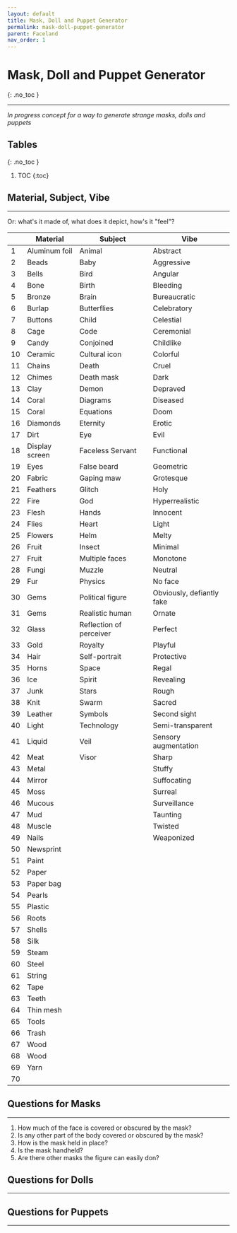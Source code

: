 ```yaml
---
layout: default
title: Mask, Doll and Puppet Generator
permalink: mask-doll-puppet-generator
parent: Faceland
nav_order: 1
---
```


# Mask, Doll and Puppet Generator

{: .no_toc }

---

*In progress concept for a way to generate strange masks, dolls and puppets*

## Tables
{: .no_toc }
1. TOC
{:toc}

## Material, Subject, Vibe
---
Or: what's it made of, what does it depict, how's it "feel"?

|    | Material       | Subject                 | Vibe                      |
| -- | -------------- | ----------------------- | ------------------------- |
| 1  | Aluminum foil  | Animal                  | Abstract                  |
| 2  | Beads          | Baby                    | Aggressive                |
| 3  | Bells          | Bird                    | Angular                   |
| 4  | Bone           | Birth                   | Bleeding                  |
| 5  | Bronze         | Brain                   | Bureaucratic              |
| 6  | Burlap         | Butterflies             | Celebratory               |
| 7  | Buttons        | Child                   | Celestial                 |
| 8  | Cage           | Code                    | Ceremonial                |
| 9  | Candy          | Conjoined               | Childlike                 |
| 10 | Ceramic        | Cultural icon           | Colorful                  |
| 11 | Chains         | Death                   | Cruel                     |
| 12 | Chimes         | Death mask              | Dark                      |
| 13 | Clay           | Demon                   | Depraved                  |
| 14 | Coral          | Diagrams                | Diseased                  |
| 15 | Coral          | Equations               | Doom                      |
| 16 | Diamonds       | Eternity                | Erotic                    |
| 17 | Dirt           | Eye                     | Evil                      |
| 18 | Display screen | Faceless Servant        | Functional                |
| 19 | Eyes           | False beard             | Geometric                 |
| 20 | Fabric         | Gaping maw              | Grotesque                 |
| 21 | Feathers       | Glitch                  | Holy                      |
| 22 | Fire           | God                     | Hyperrealistic            |
| 23 | Flesh          | Hands                   | Innocent                  |
| 24 | Flies          | Heart                   | Light                     |
| 25 | Flowers        | Helm                    | Melty                     |
| 26 | Fruit          | Insect                  | Minimal                   |
| 27 | Fruit          | Multiple faces          | Monotone                  |
| 28 | Fungi          | Muzzle                  | Neutral                   |
| 29 | Fur            | Physics                 | No face                   |
| 30 | Gems           | Political figure        | Obviously, defiantly fake |
| 31 | Gems           | Realistic human         | Ornate                    |
| 32 | Glass          | Reflection of perceiver | Perfect                   |
| 33 | Gold           | Royalty                 | Playful                   |
| 34 | Hair           | Self-portrait           | Protective                |
| 35 | Horns          | Space                   | Regal                     |
| 36 | Ice            | Spirit                  | Revealing                 |
| 37 | Junk           | Stars                   | Rough                     |
| 38 | Knit           | Swarm                   | Sacred                    |
| 39 | Leather        | Symbols                 | Second sight              |
| 40 | Light          | Technology              | Semi-transparent          |
| 41 | Liquid         | Veil                    | Sensory augmentation      |
| 42 | Meat           | Visor                   | Sharp                     |
| 43 | Metal          |                         | Stuffy                    |
| 44 | Mirror         |                         | Suffocating               |
| 45 | Moss           |                         | Surreal                   |
| 46 | Mucous         |                         | Surveillance              |
| 47 | Mud            |                         | Taunting                  |
| 48 | Muscle         |                         | Twisted                   |
| 49 | Nails          |                         | Weaponized                |
| 50 | Newsprint      |                         |                           |
| 51 | Paint          |                         |                           |
| 52 | Paper          |                         |                           |
| 53 | Paper bag      |                         |                           |
| 54 | Pearls         |                         |                           |
| 55 | Plastic        |                         |                           |
| 56 | Roots          |                         |                           |
| 57 | Shells         |                         |                           |
| 58 | Silk           |                         |                           |
| 59 | Steam          |                         |                           |
| 60 | Steel          |                         |                           |
| 61 | String         |                         |                           |
| 62 | Tape           |                         |                           |
| 63 | Teeth          |                         |                           |
| 64 | Thin mesh      |                         |                           |
| 65 | Tools          |                         |                           |
| 66 | Trash          |                         |                           |
| 67 | Wood           |                         |                           |
| 68 | Wood           |                         |                           |
| 69 | Yarn           |                         |                           |
| 70 |                |                         |

## Questions for Masks

---

1. How much of the face is covered or obscured by the mask?
2. Is any other part of the body covered or obscured by the mask?
3. How is the mask held in place?
4. Is the mask handheld?
5. Are there other masks the figure can easily don?

## Questions for Dolls

---



## Questions for Puppets

---

